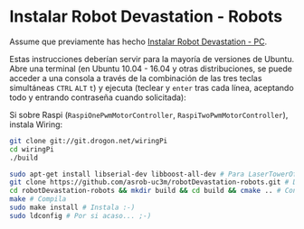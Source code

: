 # Instalar Robot Devastation - Robots

Assume que previamente has hecho [Instalar Robot Devastation - PC](install-robot-devastation---pc.md).

Estas instrucciones deberían servir para la mayoría de versiones de Ubuntu. Abre una terminal (en Ubuntu 10.04 - 16.04 y otras distribuciones, se puede acceder a una consola a través de la combinación de las tres teclas simultáneas `CTRL` `ALT` `t`) y ejecuta (teclear y `enter` tras cada línea, aceptando todo y entrando contraseña cuando solicitada):

Si sobre Raspi (`RaspiOnePwmMotorController`, `RaspiTwoPwmMotorController`), instala Wiring:
```bash
git clone git://git.drogon.net/wiringPi
cd wiringPi
./build
```

```bash
sudo apt-get install libserial-dev libboost-all-dev # Para LaserTowerOfDeathController
git clone https://github.com/asrob-uc3m/robotDevastation-robots.git # Descarga Robot Devastation - Robots
cd robotDevastation-robots && mkdir build && cd build && cmake .. # Configura Robot Devastation - Robots
make # Compila
sudo make install # Instala :-)
sudo ldconfig # Por si acaso... ;-)
```

